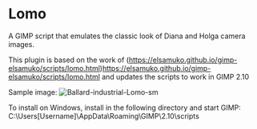 # Lomo
A GIMP script that emulates the classic look of Diana and Holga camera images.

This plugin is based on the work of (https://elsamuko.github.io/gimp-elsamuko/scripts/lomo.html)https://elsamuko.github.io/gimp-elsamuko/scripts/lomo.html and updates the scripts to work in GIMP 2.10

Sample image:
![Ballard-industrial-Lomo-sm](https://github.com/Nikkinoodl/Lomo/assets/17559271/922410dc-fc20-43a0-90b1-998d58269156)

To install on Windows, install in the following directory and start GIMP:
C:\Users[Username]\AppData\Roaming\GIMP\2.10\scripts
